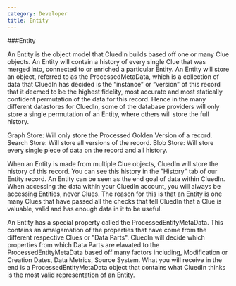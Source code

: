 ```yaml
---
category: Developer
title: Entity
---
```


###Entity

An Entity is the object model that CluedIn builds based off one or many Clue objects. An Entity will contain a history of every single Clue that was merged into, connected to or enriched a particular Entity. An Entity will store an object, referred to as the ProcessedMetaData, which is a collection of data that CluedIn has decided is the “instance” or “version” of this record that it deemed to be the highest fidelity, most accurate and most statically confident permutation of the data for this record. Hence in the many different datastores for CluedIn, some of the database providers will only store a single permutation of an Entity, where others will store the full history. 

Graph Store: Will only store the Processed Golden Version of a record.
Search Store: Will store all versions of the record.
Blob Store: Will store every single piece of data on the record and all history.

When an Entity is made from multiple Clue objects, CluedIn will store the history of this record. You can see this history in the "History" tab of our Entity record. An Entity can be seen as the end goal of data within CluedIn. When accessing the data within your CluedIn account, you will always be accessing Entities, never Clues. The reason for this is that an Entity is one many Clues that have passed all the checks that tell CluedIn that a Clue is valuable, valid and has enough data in it to be useful. 

An Entity has a special property called the ProcessedEntityMetaData. This contains an amalgamation of the properties that have come from the different respective Clues or "Data Parts". CluedIn will decide which properties from which Data Parts are elavated to the ProcessedEntityMetaData based off many factors including, Modification or Creation Dates, Data Metrics, Source System. What you will receive in the end is a ProcessedEntityMetaData object that contains what CluedIn thinks is the most valid representation of an Entity. 